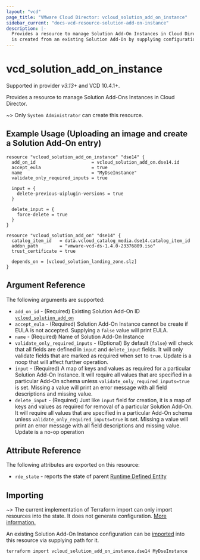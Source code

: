 ```yaml
---
layout: "vcd"
page_title: "VMware Cloud Director: vcloud_solution_add_on_instance"
sidebar_current: "docs-vcd-resource-solution-add-on-instance"
description: |-
  Provides a resource to manage Solution Add-On Instances in Cloud Director. A Solution Add-On Instance
  is created from an existing Solution Add-On by supplying configuration values of that particular instance.
---
```


# vcd\_solution\_add\_on\_instance

Supported in provider *v3.13+* and VCD 10.4.1+.

Provides a resource to manage Solution Add-Ons Instances in Cloud Director. 

~> Only `System Administrator` can create this resource.

## Example Usage (Uploading an image and create a Solution Add-On entry)

```hcl
resource "vcloud_solution_add_on_instance" "dse14" {
  add_on_id                     = vcloud_solution_add_on.dse14.id
  accept_eula                   = true
  name                          = "MyDseInstance"
  validate_only_required_inputs = true

  input = {
    delete-previous-uiplugin-versions = true
  }

  delete_input = {
    force-delete = true
  }
}

resource "vcloud_solution_add_on" "dse14" {
  catalog_item_id   = data.vcloud_catalog_media.dse14.catalog_item_id
  addon_path        = "vmware-vcd-ds-1.4.0-23376809.iso"
  trust_certificate = true

  depends_on = [vcloud_solution_landing_zone.slz]
}
```


## Argument Reference

The following arguments are supported:

* `add_on_id` - (Required) Existing Solution Add-On ID
  [`vcloud_solution_add_on`](/providers/vmware/vcd/latest/docs/resources/solution_add_on)
* `accept_eula` - (Required) Solution Add-On Instance cannot be create if EULA is not accepted.
  Supplying a `false` value will print EULA.
* `name` - (Required) Name of Solution Add-On Instance
* `validate_only_required_inputs` - (Optional) By default (`false`) will check that all fields are
defined in `input` and `delete_input` fields. It will only validate fields that are marked as
required when set to `true`. Update is a noop that will affect further operation.
* `input` - (Required) A map of keys and values as required for a particular Solution Add-On
Instance. It will require all values that are specified in a particular Add-On schema unless
`validate_only_required_inputs=true` is set. Missing a value will print an error message with all
field descriptions and missing value.
* `delete_input` - (Required) Just like `input` field for creation, it is a map of keys and values
as required for removal of a particular Solution Add-On. It will require all values that are
specified in a particular Add-On schema unless `validate_only_required_inputs=true` is set. Missing
a value will print an error message with all field descriptions and missing value. Update is a no-op
operation 


## Attribute Reference

The following attributes are exported on this resource:

* `rde_state` - reports the state of parent [Runtime Defined
  Entity](/providers/vmware/vcd/latest/docs/resources/rde)

## Importing

~> The current implementation of Terraform import can only import resources into the state.
It does not generate configuration. [More information.](https://www.terraform.io/docs/import/)

An existing Solution Add-On Instance configuration can be [imported][docs-import] into this resource
via supplying path for it. 


```
terraform import vcloud_solution_add_on_instance.dse14 MyDseInstance
```

[docs-import]: https://www.terraform.io/docs/import/
